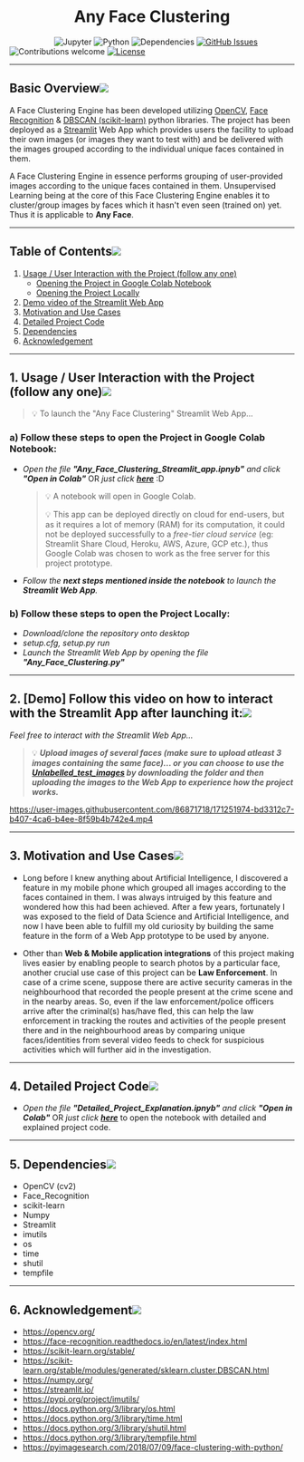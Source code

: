 <h1 align="center"><strong>Any Face Clustering</strong></h1>

&nbsp;&nbsp;&nbsp;&nbsp;&nbsp;&nbsp;&nbsp;&nbsp;&nbsp;&nbsp;&nbsp;&nbsp;&nbsp;&nbsp;&nbsp;&nbsp;&nbsp;&nbsp;&nbsp;
![Jupyter](https://img.shields.io/badge/jupyter-v5.3+-orange.svg)
![Python](https://img.shields.io/badge/python-v3.7+-blue.svg)
![Dependencies](https://img.shields.io/badge/dependencies-up%20to%20date-brightgreen.svg)
[![GitHub Issues](https://img.shields.io/github/issues/souvikmajumder26/Any-Face-Clustering.svg)](https://github.com/souvikmajumder26/Any-Face_Clustering/issues)
![Contributions welcome](https://img.shields.io/badge/contributions-welcome-orange.svg)
[![License](https://img.shields.io/badge/license-MIT-blue.svg)](https://opensource.org/licenses/MIT)

----

## Basic Overview[![](https://github.com/souvikmajumder26/Any-Face-Clustering/blob/main/docs/img/pushpin.svg)](#basic-overview)
A Face Clustering Engine has been developed utilizing <a href="https://opencv.org/" target="_blank">OpenCV</a>, <a href="https://pypi.org/project/face-recognition/" target="_blank">Face Recognition</a> & <a href="https://scikit-learn.org/stable/modules/generated/sklearn.cluster.DBSCAN.html" target="_blank">DBSCAN (scikit-learn)</a> python libraries.
The project has been deployed as a <a href="https://streamlit.io/" target="_blank">Streamlit</a> Web App which provides users the facility to upload their own images (or images they want to test with) and be delivered with the images grouped according to the individual unique faces contained in them.

A Face Clustering Engine in essence performs grouping of user-provided images according to the unique faces contained in them. Unsupervised Learning being at the core of this Face Clustering Engine enables it to cluster/group images by faces which it hasn't even seen (trained on) yet. Thus it is applicable to **Any Face**.

----

## Table of Contents[![](https://github.com/souvikmajumder26/Any-Face-Clustering/blob/main/docs/img/pushpin.svg)](#table-of-contents)
1. [Usage / User Interaction with the Project (follow any one)](#1-usage--user-interaction-with-the-project-follow-any-one)
   - [Opening the Project in Google Colab Notebook](#a-follow-these-steps-to-open-the-project-in-google-colab-notebook)
   - [Opening the Project Locally](#b-follow-these-steps-to-open-the-project-locally)
2. [Demo video of the Streamlit Web App](#2-demo-follow-this-video-on-how-to-interact-with-the-streamlit-app-after-launching-it)
3. [Motivation and Use Cases](#3-motivation-and-use-cases)
4. [Detailed Project Code](#4-detailed-project-code)
5. [Dependencies](#5-dependencies)
6. [Acknowledgement](#6-acknowledgement)

----

## 1. Usage / User Interaction with the Project (follow any one)[![](https://github.com/souvikmajumder26/Any-Face-Clustering/blob/main/docs/img/pushpin.svg)](#1-usage--user-interaction-with-the-project-follow-any-one)

>💡 To launch the "Any Face Clustering" Streamlit Web App...

### a) Follow these steps to open the Project in Google Colab Notebook:
- *Open the file **"Any_Face_Clustering_Streamlit_app.ipnyb"** and click **"Open in Colab"*** OR *just click <a href="https://colab.research.google.com/github/souvikmajumder26/Any-Face-Clustering/blob/main/Any_Face_Clustering_Streamlit_app.ipynb">**here**</a>* :D

  >💡 A notebook will open in Google Colab.
  >
  >💡 This app can be deployed directly on cloud for end-users, but as it requires a lot of memory (RAM) for its computation, it could not be deployed successfully to a *free-tier cloud service* (eg: Streamlit Share Cloud, Heroku, AWS, Azure, GCP etc.), thus Google Colab was chosen to work as the free server for this project prototype.

- *Follow the **next steps mentioned inside the notebook** to launch the **Streamlit Web App**.*

### b) Follow these steps to open the Project Locally:
- *Download/clone the repository onto desktop*
- *setup.cfg, setup.py run*
- *Launch the Streamlit Web App by opening the file **"Any_Face_Clustering.py"***

----

## 2. [Demo] Follow this video on how to interact with the Streamlit App after launching it:[![](https://github.com/souvikmajumder26/Any-Face-Clustering/blob/main/docs/img/pushpin.svg)](#2-Demo-Follow-this-video-on-how-to-interact-with-the-Streamlit-App-after-launching-it)

*Feel free to interact with the Streamlit Web App...*
>💡 ***Upload images of several faces (make sure to upload atleast 3 images containing the same face)... or you can choose to use the <a href="https://drive.google.com/drive/folders/1JXYCf4Qk4fuTfTDoduGU7vgmXNyXSMUe?usp=sharing">Unlabelled_test_images</a> by downloading the folder and then uploading the images to the Web App to experience how the project works.***

https://user-images.githubusercontent.com/86871718/171251974-bd3312c7-b407-4ca6-b4ee-8f59b4b742e4.mp4

----

## 3. Motivation and Use Cases[![](https://github.com/souvikmajumder26/Any-Face-Clustering/blob/main/docs/img/pushpin.svg)](#3-motivation-and-use-cases)

- Long before I knew anything about Artificial Intelligence, I discovered a feature in my mobile phone which grouped all images according to the faces contained in them. I was always intruiged by this feature and wondered how this had been achieved. After a few years, fortunately I was exposed to the field of Data Science and Artificial Intelligence, and now I have been able to fulfill my old curiosity by building the same feature in the form of a Web App prototype to be used by anyone.

- Other than **Web & Mobile application integrations** of this project making lives easier by enabling people to search photos by a particular face, another crucial use case of this project can be **Law Enforcement**. In case of a crime scene, suppose there are active security cameras in the neighbourhood that recorded the people present at the crime scene and in the nearby areas. So, even if the law enforcement/police officers arrive after the criminal(s) has/have fled, this can help the law enforcement in tracking the routes and activities of the people present there and in the neighbourhood areas by comparing unique faces/identities from several video feeds to check for suspicious activities which will further aid in the investigation.

----

## 4. Detailed Project Code[![](https://github.com/souvikmajumder26/Any-Face-Clustering/blob/main/docs/img/pushpin.svg)](#4-detailed-project-code)

- *Open the file **"Detailed_Project_Explanation.ipnyb"** and click **"Open in Colab"*** OR *just click <a href="https://colab.research.google.com/github/souvikmajumder26/Any-Face-Clustering/blob/main/Detailed_Project_Explanation.ipynb">**here**</a>* to open the notebook with detailed and explained project code.

----

## 5. Dependencies[![](https://github.com/souvikmajumder26/Any-Face-Clustering/blob/main/docs/img/pushpin.svg)](#5-dependencies)

- OpenCV (cv2)
- Face_Recognition
- scikit-learn
- Numpy
- Streamlit
- imutils
- os
- time
- shutil
- tempfile

----

## 6. Acknowledgement[![](https://github.com/souvikmajumder26/Any-Face-Clustering/blob/main/docs/img/pushpin.svg)](#6-acknowledgement)
- https://opencv.org/
- https://face-recognition.readthedocs.io/en/latest/index.html
- https://scikit-learn.org/stable/
- https://scikit-learn.org/stable/modules/generated/sklearn.cluster.DBSCAN.html
- https://numpy.org/
- https://streamlit.io/
- https://pypi.org/project/imutils/
- https://docs.python.org/3/library/os.html
- https://docs.python.org/3/library/time.html
- https://docs.python.org/3/library/shutil.html
- https://docs.python.org/3/library/tempfile.html
- https://pyimagesearch.com/2018/07/09/face-clustering-with-python/
